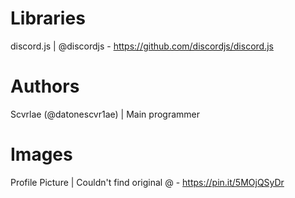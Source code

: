 # Libraries
discord.js | @discordjs - https://github.com/discordjs/discord.js

# Authors
Scvrlae (@datonescvr1ae) | Main programmer

# Images
Profile Picture | Couldn't find original @ - https://pin.it/5MOjQSyDr